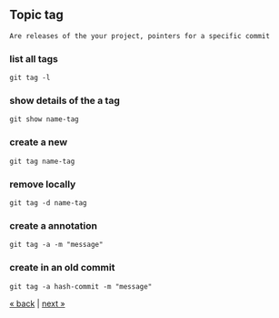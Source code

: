 
## Topic tag
```
Are releases of the your project, pointers for a specific commit
```
### list all tags
	git tag -l

### show details of the a tag
	git show name-tag

### create a new
	git tag name-tag

### remove locally
	git tag -d name-tag

### create a annotation
	git tag -a -m "message"

### create in an old commit
	git tag -a hash-commit -m "message"

[&laquo; back](https://github.com/MRCardoso/git-code/blob/master/topics/checkout.md) |
[next &raquo;](https://github.com/MRCardoso/git-code/blob/master/topics/push.md)
